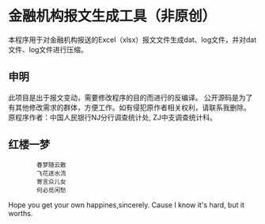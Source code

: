 # 金融机构报文生成工具（非原创）
本程序用于对金融机构报送的Excel（xlsx）报文文件生成dat、log文件，并对dat文件、log文件进行压缩。


## 申明
此项目是出于报文变动，需要修改程序的目的而进行的反编译。
公开源码是为了有其他修改需求的群体，方便工作。如有侵犯原作者相关权利，请联系我删除。
原程序作者：中国人民银行NJ分行调查统计处, ZJ中支调查统计科。

## 红楼一梦
            春梦随云散
            飞花逐水流
            寄言众儿女
            何必觅闲愁

Hope you get your own happines,sincerely.
Cause I know it's hard, but it worths.
